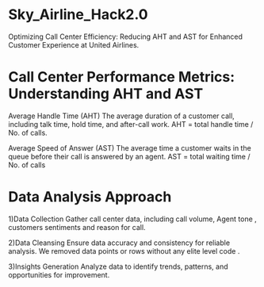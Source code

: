 # Sky_Airline_Hack2.0
Optimizing Call Center Efficiency: Reducing AHT and AST for Enhanced Customer Experience at United Airlines.
# Call Center Performance Metrics: Understanding AHT and AST

Average Handle Time (AHT)
The average duration of a customer call, including talk time, hold time, and after-call work.
AHT = total handle time / No. of calls.

Average Speed of Answer (AST)
The average time a customer waits in the queue before their call is answered by an agent.
AST = total waiting time / No. of calls


# Data Analysis Approach
1)Data Collection
Gather call center data, including call volume, Agent tone , customers sentiments  and reason for call.

2)Data Cleansing
Ensure data accuracy and consistency for reliable analysis.
We removed data points or rows without any elite level code .

3)Insights Generation
Analyze data to identify trends, patterns, and opportunities for improvement.

